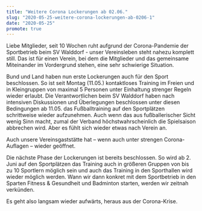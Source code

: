```yaml
---
title: "Weitere Corona Lockerungen ab 02.06."
slug: "2020-05-25-weitere-corona-lockerungen-ab-0206-1"
date: "2020-05-25"
promote: true
---
```

Liebe Mitglieder, seit 10 Wochen ruht aufgrund der Corona-Pandemie der Sportbetrieb beim SV Walddorf - unser Vereinsleben steht nahezu komplett still. Das ist für einen Verein, bei dem die Mitglieder und das gemeinsame Miteinander im Vordergrund stehen, eine sehr schwierige Situation.


Bund und Land haben nun erste Lockerungen auch für den Sport beschlossen. So ist seit Montag  (11.05.) kontaktloses Training im Freien und in Kleingruppen von maximal 5 Personen unter Einhaltung strenger Regeln wieder erlaubt.  Die Verantwortlichen beim SV Walddorf haben nach intensiven Diskussionen und Überlegungen beschlossen unter diesen Bedingungen ab 11.05. das Fußballtraining auf den Sportplätzen schrittweise wieder aufzunehmen. Auch wenn das aus fußballerischer Sicht wenig Sinn macht, zumal der Verband höchstwahrscheinlich die Spielsaison abbrechen wird. Aber es fühlt sich wieder etwas nach Verein an.


Auch unsere Vereinsgaststätte hat – wenn auch unter strengen Corona-Auflagen – wieder geöffnet.


Die nächste Phase der Lockerungen ist bereits beschlossen. So wird ab 2. Juni auf den Sportplätzen das Training auch in größeren Gruppen von bis zu 10 Sportlern möglich sein und auch das Training in den Sporthallen wird wieder möglich werden. Wann wir dann konkret mit dem Sportbetrieb in den Sparten Fitness &amp; Gesundheit und Badminton starten, werden wir zeitnah verkünden.


Es geht also langsam wieder aufwärts, heraus aus der Corona-Krise.
